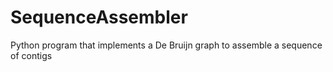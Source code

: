 # SequenceAssembler
Python program that implements a De Bruijn graph to assemble a sequence of contigs
